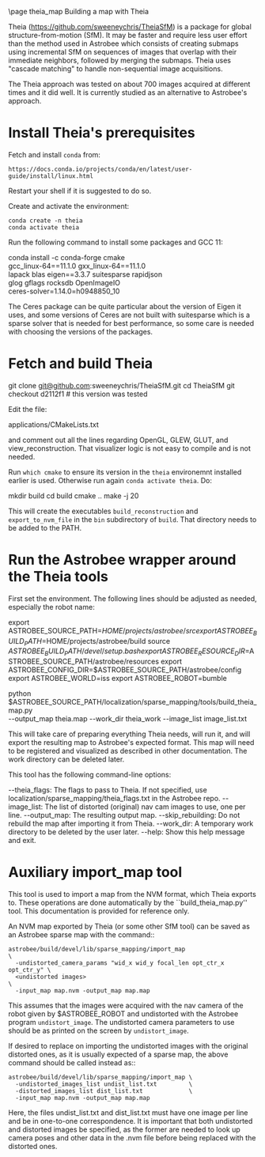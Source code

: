 \page theia_map Building a map with Theia

Theia (https://github.com/sweeneychris/TheiaSfM) is a package for
global structure-from-motion (SfM). It may be faster and require less
user effort than the method used in Astrobee which consists of
creating submaps using incremental SfM on sequences of images that
overlap with their immediate neighbors, followed by merging the
submaps. Theia uses "cascade matching" to handle non-sequential image
acquisitions.

The Theia approach was tested on about 700 images acquired at
different times and it did well. It is currently studied as an
alternative to Astrobee's approach.

# Install Theia's prerequisites

Fetch and install ``conda`` from:

    https://docs.conda.io/projects/conda/en/latest/user-guide/install/linux.html

Restart your shell if it is suggested to do so. 

Create and activate the environment:

    conda create -n theia   
    conda activate theia

Run the following command to install some packages and GCC 11:

  conda install -c conda-forge cmake                \
     gcc_linux-64==11.1.0 gxx_linux-64==11.1.0      \
     lapack blas eigen==3.3.7 suitesparse rapidjson \
     glog gflags rocksdb OpenImageIO                \
     ceres-solver=1.14.0=h0948850_10 
 
The Ceres package can be quite particular about the version of Eigen
it uses, and some versions of Ceres are not built with suitesparse
which is a sparse solver that is needed for best performance, so some
care is needed with choosing the versions of the packages.

# Fetch and build Theia

  git clone git@github.com:sweeneychris/TheiaSfM.git
  cd TheiaSfM
  git checkout d2112f1 # this version was tested

Edit the file:

  applications/CMakeLists.txt

and comment out all the lines regarding OpenGL, GLEW, GLUT, and 
view_reconstruction. That visualizer logic is not easy to compile
and is not needed.

Run ``which cmake`` to ensure its version in the ``theia`` environemnt
installed earlier is used. Otherwise run again ``conda activate
theia``.  Do:

  mkdir build
  cd build
  cmake ..
  make -j 20

This will create the executables ``build_reconstruction`` and
``export_to_nvm_file`` in the ``bin`` subdirectory of ``build``. That
directory needs to be added to the PATH.

# Run the Astrobee wrapper around the Theia tools

First set the environment. The following lines should be adjusted as needed,
especially the robot name:

  export ASTROBEE_SOURCE_PATH=$HOME/projects/astrobee/src
  export ASTROBEE_BUILD_PATH=$HOME/projects/astrobee/build
  source $ASTROBEE_BUILD_PATH/devel/setup.bash
  export ASTROBEE_RESOURCE_DIR=$ASTROBEE_SOURCE_PATH/astrobee/resources
  export ASTROBEE_CONFIG_DIR=$ASTROBEE_SOURCE_PATH/astrobee/config
  export ASTROBEE_WORLD=iss
  export ASTROBEE_ROBOT=bumble

  python $ASTROBEE_SOURCE_PATH/localization/sparse_mapping/tools/build_theia_map.py \
     --output_map theia.map --work_dir theia_work --image_list image_list.txt

This will take care of preparing everything Theia needs, will run it,
and will export the resulting map to Astrobee's expected format. This
map will need to be registered and visualized as described in other
documentation. The work directory can be deleted later.

This tool has the following command-line options:

  --theia_flags: The flags to pass to Theia. If not specified, use
    localization/sparse_mapping/theia_flags.txt in the Astrobee repo.
  --image_list: The list of distorted (original) nav cam images to
    use, one per line.
  --output_map: The resulting output map.
  --skip_rebuilding: Do not rebuild the map after importing it from 
    Theia.
  --work_dir: A temporary work directory to be deleted by the user
    later.
  --help: Show this help message and exit.

# Auxiliary import_map tool

This tool is used to import a map from the NVM format, which Theia
exports to. These operations are done automatically by the
``build_theia_map.py'' tool. This documentation is provided for
reference only.
 
An NVM map exported by Theia (or some other SfM tool) can be saved as
an Astrobee sparse map with the command::

    astrobee/build/devel/lib/sparse_mapping/import_map                       \
      -undistorted_camera_params "wid_x wid_y focal_len opt_ctr_x opt_ctr_y" \
      <undistorted images>                                                   \
      -input_map map.nvm -output_map map.map
 
This assumes that the images were acquired with the nav camera of the
robot given by $ASTROBEE_ROBOT and undistorted with the Astrobee
program ``undistort_image``. The undistorted camera parameters to use
should be as printed on the screen by ``undistort_image``.

If desired to replace on importing the undistorted images with the
original distorted ones, as it is usually expected of a sparse map,
the above command should be called instead as::
  
    astrobee/build/devel/lib/sparse_mapping/import_map \
      -undistorted_images_list undist_list.txt         \
      -distorted_images_list dist_list.txt             \
      -input_map map.nvm -output_map map.map

Here, the files undist_list.txt and dist_list.txt must have one image
per line and be in one-to-one correspondence. It is important that
both undistorted and distorted images be specified, as the former are
needed to look up camera poses and other data in the .nvm file before
being replaced with the distorted ones.
